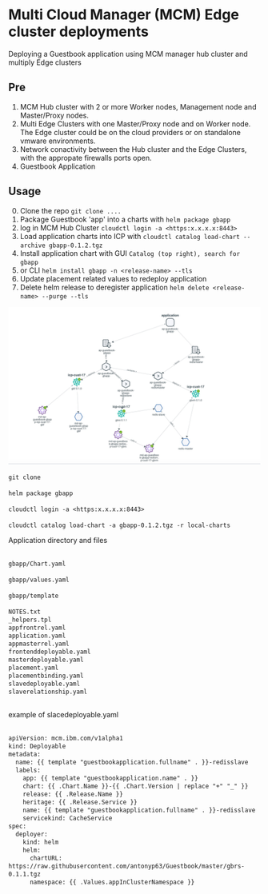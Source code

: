 # Multi Cloud Manager (MCM) Edge cluster deployments

Deploying a Guestbook application using MCM manager hub cluster and multiply Edge clusters

## Pre

1. MCM Hub cluster with 2 or more Worker nodes, Management node and Master/Proxy nodes.
2. Multi Edge Clusters with one Master/Proxy node and on Worker node.
The Edge cluster could be on the cloud providers or on standalone vmware environments.
3. Network conactivity between the Hub cluster and the Edge Clusters, with the appropate firewalls ports open.
4. Guestbook Application
 


## Usage
0. Clone the repo ```git clone ....``` 
1. Package Guestbook 'app' into a charts with ```helm package gbapp```
2. log in MCM Hub Cluster ```cloudctl login -a <https:x.x.x.x:8443>```
1. Load application charts into ICP with ```cloudctl catalog load-chart --archive gbapp-0.1.2.tgz```
2. Install application chart with GUI ```Catalog (top right), search for gbapp   ```
3. or CLI ```helm install gbapp -n <release-name> --tls ```
3. Update placement related values to redeploy application
4. Delete helm release to deregister application ```helm delete <release-name> --purge --tls```


![View of the Guestbook Application](https://github.com/antonyp63/Guestbook/blob/master/Guestbook_app.jpg)



```
git clone 

helm package gbapp

cloudctl login -a <https:x.x.x.x:8443>

cloudctl catalog load-chart -a gbapp-0.1.2.tgz -r local-charts
```
Application directory and files

```

gbapp/Chart.yaml

gbapp/values.yaml

gbapp/template

NOTES.txt
_helpers.tpl
appfrontrel.yaml
application.yaml
appmasterrel.yaml
frontenddeployable.yaml
masterdeployable.yaml
placement.yaml
placementbinding.yaml
slavedeployable.yaml
slaverelationship.yaml


```
example of slacedeployable.yaml

```

apiVersion: mcm.ibm.com/v1alpha1
kind: Deployable
metadata:
  name: {{ template "guestbookapplication.fullname" . }}-redisslave
  labels:
    app: {{ template "guestbookapplication.name" . }}
    chart: {{ .Chart.Name }}-{{ .Chart.Version | replace "+" "_" }}
    release: {{ .Release.Name }}
    heritage: {{ .Release.Service }}
    name: {{ template "guestbookapplication.fullname" . }}-redisslave
    servicekind: CacheService
spec:
  deployer:
    kind: helm
    helm:
      chartURL: https://raw.githubusercontent.com/antonyp63/Guestbook/master/gbrs-0.1.1.tgz
      namespace: {{ .Values.appInClusterNamespace }}
      
      
```


